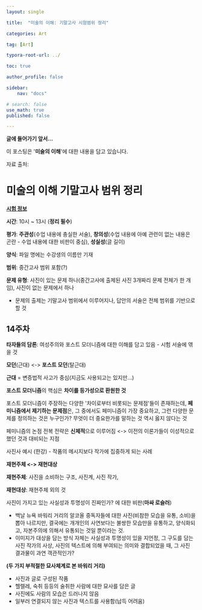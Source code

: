 ```yaml
---
layout: single

title:  "미술의 이해: 기말고사 시험범위 정리"

categories: Art

tag: [Art]

typora-root-url: ../

toc: true

author_profile: false

sidebar:
    nav: "docs"

# search: false
use_math: true
published: false

---
```




**글에 들어가기 앞서...**

이 포스팅은 '**미술의 이해**'에 대한 내용을 담고 있습니다.



자료 출처: 









# 미술의 이해 기말고사 범위 정리



**<u>시험 정보</u>**

**시간**: 10시 ~ 13시 (**정리 필수**)

**평가**: **주관성**(수업 내용에 충실한 서술), **창의성**(수업 내용에 아예 관련이 없는 내용은 곤란 - 수업 내용에 대한 비판이 중심), **성실성**(글 길이)

**양식**: 파일 명에는 수강생의 이름만 기재

**범위**: 중간고사 범위 포함(?)

**문제 유형**: 사진이 있는 문제 하나(중간고사에 출제된 사진 3개짜리 문제 전체가 한 개임), 사진이 없는 문제에서 하나

- 문제의 출제는 기말고사 범위에서 이루어지나, 답안의 서술은 전체 범위를 기반으로 할 것







## 14주차



**타자들의 담론**: 여성주의와 포스트 모더니즘에 대한 이해를 담고 있음 - 시험 서술에 엮을 것



**모던**(근대) <-> **포스트 모던**(탈근대)



**근대** = 변증법적 사고가 중심(지금도 사용되고는 있지만...)

**포스트 모더니즘**의 핵심은 **차이를 등가성으로 환원한 것**



포스트 모더니즘이 주장하는 다양한 '차이로부터 비롯되는 문제점'들이 존재하는데, **페미니즘에서 제기하는 문제점**은, 그 중에서도 페미니즘이 가장 중요하고, 그런 다양한 문제를 정의하는 것은 누구인가? 무엇이 더 중요한가를 말하는 것 역시 옳지 않다는 것



페미니즘의 논점 전복 전략은 **신체적**으로 이루어짐 <-> 이전의 이론가들이 이성적으로 했던 것과 대비되는 지점



사진사 예시 (한강) - 작품의 메시지보다 작가에 집중하게 되는 사례







**재현주체 <-> 재현대상**



**재현주체**: 사진을 소비하는 구조, 사진계, 사진 작가,

**재현대상**: 재현주체 외의 것



사진이 가지고 있는 사실성과 투명성이 진짜인가? 에 대한 비판(**마싸 로슬러**)

- 백날 뉴욕 바워리 거리의 알코올 중독자들에 대한 사진(비참한 모습을 유통, 소비)을 뽑아 나르지만, 결국에는 개개인의 사연보다는 불쌍한 모습만을 유통하고, 양식화되고, 자본주의에 의해서 유통되는 것일 뿐이라는 것.
- 이미지가 대상을 담는 방식 자체는 사실성과 투명성이 있을 지언정, 그 구도를 담는 사진 작가의 사상, 사진의 텍스트에 의해 부여되는 의미와 결합되었을 때, 그 사진 결과물이 과연 객관적인가?



**(두 가지 부적절한 묘사체계로 본 바워리 거리)**

- 사진과 글로 구성된 작품
- 헬렐레, 숙취 등등의 술취한 사람에 대한 묘사를 담은 글
- 사진에도 사람의 모습은 드러나지 않음
- 일부러 연결되지 않는 사진과 텍스트를 사용함(납득 어려움)















































































































































































































































































